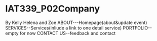 # IAT339_P02Company

By Kelly Helena and Zoe
ABOUT---Homepage(about&update event)
SERVICES--Services(inliude a link to one detail service)
PORTFOLIO--empty for now
CONTACT US--feedback and contact

